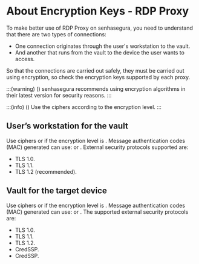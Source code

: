# About Encryption Keys - RDP Proxy 

To make better use of RDP Proxy on senhasegura, you need to understand that there are two types of connections:

* One connection originates through the user's workstation to the vault.
* And another that runs from the vault to the device the user wants to access.

So that the connections are carried out safely, they must be carried out using encryption, so check the encryption keys supported by each proxy.

:::(warning) ()
senhasegura recommends using encryption algorithms in their latest version for security reasons.
:::

:::(info) ()
Use the ciphers according to the encryption level.
:::

## User’s workstation for the vault
Use ciphers  or  if the encryption level is . Message authentication codes (MAC) generated can use:  or .
External security protocols supported are:

* TLS 1.0.
* TLS 1.1.
* TLS 1.2 (recommended).

## Vault for the target device
Use ciphers  or  if the encryption level is . Message authentication codes (MAC) generated can use:  or .
The supported external security protocols are:

* TLS 1.0.
* TLS 1.1.
* TLS 1.2.
* CredSSP.
* CredSSP.